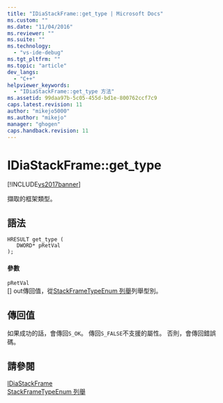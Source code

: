 ```yaml
---
title: "IDiaStackFrame::get_type | Microsoft Docs"
ms.custom: ""
ms.date: "11/04/2016"
ms.reviewer: ""
ms.suite: ""
ms.technology: 
  - "vs-ide-debug"
ms.tgt_pltfrm: ""
ms.topic: "article"
dev_langs: 
  - "C++"
helpviewer_keywords: 
  - "IDiaStackFrame::get_type 方法"
ms.assetid: 99daa97b-5c05-455d-bd1e-800762ccf7c9
caps.latest.revision: 11
author: "mikejo5000"
ms.author: "mikejo"
manager: "ghogen"
caps.handback.revision: 11
---
```

# IDiaStackFrame::get_type
[!INCLUDE[vs2017banner](../../code-quality/includes/vs2017banner.md)]

擷取的框架類型。  
  
## 語法  
  
```cpp#  
HRESULT get_type (   
   DWORD* pRetVal  
);  
```  
  
#### 參數  
 `pRetVal`  
 \[\] out傳回值，從[StackFrameTypeEnum 列舉](../../debugger/debug-interface-access/stackframetypeenum.md)列舉型別。  
  
## 傳回值  
 如果成功的話，會傳回`S_OK`。  傳回`S_FALSE`不支援的屬性。  否則，會傳回錯誤碼。  
  
## 請參閱  
 [IDiaStackFrame](../../debugger/debug-interface-access/idiastackframe.md)   
 [StackFrameTypeEnum 列舉](../../debugger/debug-interface-access/stackframetypeenum.md)